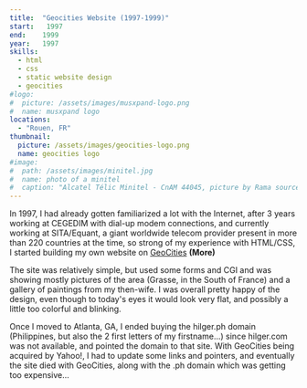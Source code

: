 ```yaml
---
title:  "Geocities Website (1997-1999)"
start:   1997
end:    1999
year:   1997
skills: 
  - html
  - css
  - static website design
  - geocities
#logo:
#  picture: /assets/images/musxpand-logo.png
#  name: musxpand logo
locations:
  - "Rouen, FR"
thumbnail:
  picture: /assets/images/geocities-logo.png
  name: geocities logo
#image:
#  path: /assets/images/minitel.jpg
#  name: photo of a minitel
#  caption: "Alcatel Télic Minitel - CnAM 44045, picture by Rama source: Wikimedia Commons"
---
```

In 1997, I had already gotten familiarized a lot with the Internet, after 3 years working at CEGEDIM with dial-up
modem connections, and currently working at SITA/Equant, a giant worldwide telecom provider present in more than 220
countries at the time, so strong of my experience with HTML/CSS, I started building my own website on
[GeoCities](https://en.wikipedia.org/wiki/GeoCities) <b>(More)</b>

The site was relatively simple, but used some forms and CGI and was showing mostly pictures of the area (Grasse, in the South of
France) and a gallery of paintings from my then-wife. I was overall pretty happy of the design, even though to today's eyes it
would look very flat, and possibly a little too colorful and blinking.

Once I moved to Atlanta, GA, I ended buying the hilger.ph domain (Philippines, but also the 2 first letters of my
firstname...) since hilger.com was not available, and pointed the domain to that site. With GeoCities being acquired
by Yahoo!, I had to update some links and pointers, and eventually the site died with GeoCities, along with the .ph domain
which was getting too expensive...